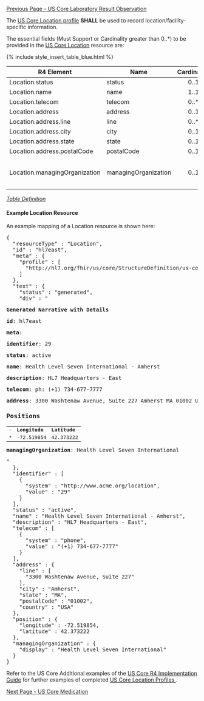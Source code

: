 [Previous Page - US Core Laboratory Result Observation](USCoreLaboratoryResultObservation.html)

The  [US Core Location profile](http://hl7.org/fhir/us/core/StructureDefinition-us-core-location.html)  **SHALL** be used to record location/facility-specific information.

The essential fields (Must Support or Cardinality greater than 0..*) to be provided in the  [US Core Location](http://hl7.org/fhir/us/core/StructureDefinition-us-core-location.html) resource are:

{% include style_insert_table_blue.html %}

| R4 Element                     | Name                  | Cardinality | Type                                    |
|--------------------------------|-----------------------|:-----------:|-----------------------------------------|
|  Location.status               |  status               |     0..1    | code                                    |
|  Location.name                 |  name                 |     1..1    | string                                  |
|  Location.telecom              |  telecom              |     0..*    | ContactPoint                            |
|  Location.address              |  address              |     0..1    | Address                                 |
|  Location.address.line         |  line                 |     0..*    | string                                  |
|  Location.address.city         |  city                 |     0..1    | string                                  |
|  Location.address.state        |  state                |     0..1    | string                                  |
|  Location.address.postalCode   |  postalCode           |     0..1    | string                                  |
|  Location.managingOrganization |  managingOrganization |     0..1    | Reference(US Core Organization Profile) |

<i>[Table Definition](index.html#mapping-adjudicated-claims-and-encounter-information-to-clinical-resources)</i>


#### Example Location Resource

An example mapping of a Location resource is shown here:

<pre>
{
  "resourceType" : "Location",
  "id" : "hl7east",
  "meta" : {
    "profile" : [
      "http://hl7.org/fhir/us/core/StructureDefinition/us-core-location"
    ]
  },
  "text" : {
    "status" : "generated",
    "div" : "<div xmlns=\"http://www.w3.org/1999/xhtml\"><p><b>Generated Narrative with Details</b></p><p><b>id</b>: hl7east</p><p><b>meta</b>: </p><p><b>identifier</b>: 29</p><p><b>status</b>: active</p><p><b>name</b>: Health Level Seven International - Amherst</p><p><b>description</b>: HL7 Headquarters - East</p><p><b>telecom</b>: ph: (+1) 734-677-7777</p><p><b>address</b>: 3300 Washtenaw Avenue, Suite 227 Amherst MA 01002 USA </p><h3>Positions</h3><table class=\"grid\"><tr><td>-</td><td><b>Longitude</b></td><td><b>Latitude</b></td></tr><tr><td>*</td><td>-72.519854</td><td>42.373222</td></tr></table><p><b>managingOrganization</b>: Health Level Seven International</p></div>"
  },
  "identifier" : [
    {
      "system" : "http://www.acme.org/location",
      "value" : "29"
    }
  ],
  "status" : "active",
  "name" : "Health Level Seven International - Amherst",
  "description" : "HL7 Headquarters - East",
  "telecom" : [
    {
      "system" : "phone",
      "value" : "(+1) 734-677-7777"
    }
  ],
  "address" : {
    "line" : [
      "3300 Washtenaw Avenue, Suite 227"
    ],
    "city" : "Amherst",
    "state" : "MA",
    "postalCode" : "01002",
    "country" : "USA"
  },
  "position" : {
    "longitude" : -72.519854,
    "latitude" : 42.373222
  },
  "managingOrganization" : {
    "display" : "Health Level Seven International"
  }
}
</pre>

Refer to the US Core Additional examples of the [US Core R4 Implementation Guide](http://hl7.org/fhir/us/core/index.html) for further examples of completed [US Core Location Profiles ](http://hl7.org/fhir/us/core/StructureDefinition-us-core-location.html).




[Next Page - US Core Medication](USCoreMedication.html)
